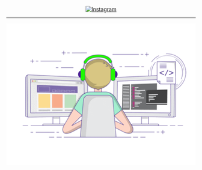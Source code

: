 
 <p align="center">
  <a href="https://instagram.com/onlyvan.dev" target="_blank">
    <img src="https://img.shields.io/badge/instagram-%23E4405F.svg?&style=for-the-badge&logo=instagram&logoColor=white&color=071A2C" alt="Instagram"/>
  </a><hr>

<p align="center">
  <img alig src="./code.gif" />
</p>



